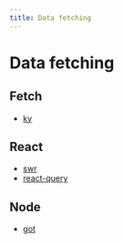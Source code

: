 ```yaml
---
title: Data fetching
---
```


# Data fetching

## Fetch

- [ky](https://github.com/sindresorhus/ky)

## React

- [swr](https://github.com/zeit/swr)
- [react-query](https://github.com/tannerlinsley/react-query)

## Node

- [got](https://github.com/sindresorhus/got)
